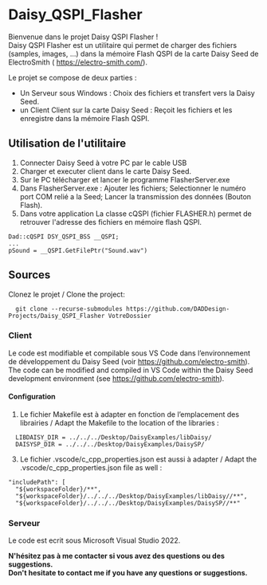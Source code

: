 # Daisy_QSPI_Flasher
Bienvenue dans le projet Daisy QSPI Flasher !  
Daisy QSPI Flasher est un utilitaire qui permet de charger des fichiers (samples, images, ...) dans la mémoire Flash QSPI de la carte Daisy Seed de ElectroSmith ( https://electro-smith.com/).

Le projet se compose de deux parties :
- Un Serveur sous Windows : Choix des fichiers et transfert vers la Daisy Seed.
- un Client Client sur la carte Daisy Seed : Reçoit les fichiers et les enregistre dans la mémoire Flash QSPI.
## Utilisation de l'utilitaire
1) Connecter Daisy Seed à votre PC par le cable USB
2) Charger et executer client dans le carte Daisy Seed.
3) Sur le PC télécharger et lancer le programme FlasherServer.exe
4) Dans FlasherServer.exe : Ajouter les fichiers; Selectionner le numéro port COM relié a la Seed; Lancer la transmission des données (Bouton Flash).
5) Dans votre application La classe cQSPI (fichier FLASHER.h) permet de retrouver l'adresse des fichiers en mémoire flash QSPI.     
```
Dad::cQSPI DSY_QSPI_BSS __QSPI;
...
pSound = __QSPI.GetFilePtr("Sound.wav")
```

## Sources
Clonez le projet / Clone the project:
```
  git clone --recurse-submodules https://github.com/DADDesign-Projects/Daisy_QSPI_Flasher VotreDossier
```
### Client
Le code est modifiable et compilable sous VS Code dans l’environnement de développement du Daisy Seed (voir https://github.com/electro-smith).  
The code can be modified and compiled in VS Code within the Daisy Seed development environment (see https://github.com/electro-smith).

#### Configuration 
1. Le fichier Makefile est à adapter en fonction de l’emplacement des librairies / Adapt the Makefile to the location of the libraries : 
```
  LIBDAISY_DIR = ../../../Desktop/DaisyExamples/libDaisy/
  DAISYSP_DIR = ../../../Desktop/DaisyExamples/DaisySP/
```
3. Le fichier .vscode/c_cpp_properties.json est aussi à adapter / Adapt the .vscode/c_cpp_properties.json file as well :
```
"includePath": [
  "${workspaceFolder}/**",
  "${workspaceFolder}/../../../Desktop/DaisyExamples/libDaisy//**",
  "${workspaceFolder}/../../../Desktop/DaisyExamples/DaisySP//**"
```
### Serveur
Le code est ecrit sous Microsoft Visual Studio 2022.

**N'hésitez pas à me contacter si vous avez des questions ou des suggestions.**  
**Don't hesitate to contact me if you have any questions or suggestions.**
